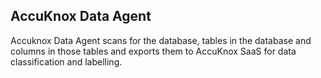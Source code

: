 ## AccuKnox Data Agent
Accuknox Data Agent scans for the database, tables in the database and columns in those tables and exports them to AccuKnox SaaS for data classification and labelling.

